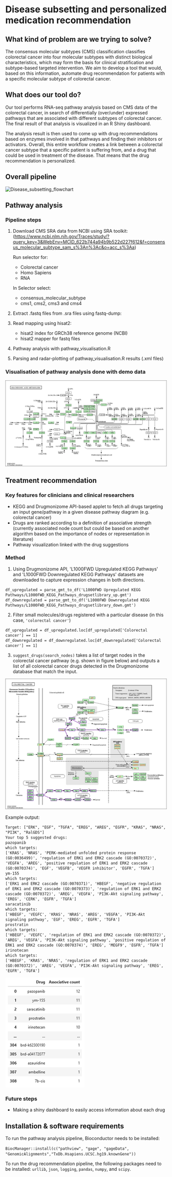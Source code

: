 # Disease subsetting and personalized medication recommendation

## What kind of problem are we trying to solve?
The consensus molecular subtypes (CMS) classification classifies colorectal cancer into four molecular subtypes with distinct biological characteristics, which may form the basis for clinical stratification and subtype-based targeted intervention. We aim to develop a tool that would, based on this information, automate drug recommendation for patients with a specific molecular subtype of colorectal cancer.

## What does our tool do?
Our tool performs RNA-seq pathway analysis based on CMS data of the colorectal cancer, in search of differentially (over/under) expressed pathways that are associated with different subtypes of colorectal cancer. The final result of that analysis is visualized in an R Shiny dashboard.

The analysis result is then used to come up with drug recommendations based on enzymes involved in that pathways and finding their inhibitors or activators. Overall, this entire workflow creates a link between a colorectal cancer subtype that a specific patient is suffering from, and a drug that could be used in treatment of the disease. That means that the drug recommendation is personalized.

## Overall pipeline
![Disease_subsetting_flowchart](https://user-images.githubusercontent.com/82537630/157536530-5d03f842-ca3f-4e15-85df-346d97f5a78d.png)

## Pathway analysis
### Pipeline steps
1. Download CMS SRA data from NCBI using SRA toolkit: (https://www.ncbi.nlm.nih.gov/Traces/study/?query_key=3&WebEnv=MCID_622b744a94b9b522d227f612&f=consensus_molecular_subtype_sam_s%3An%3Ac&o=acc_s%3Aa)

    Run selector for:
    - Colorectal cancer
    - Homo Sapiens
    - RNA

    In Selector select:
    - consensus_molecular_subtype
    - cms1, cms2, cms3 and cms4
2. Extract .fastq files from .sra files using fastq-dump:
3. Read mapping using hisat2:
   - hisat2 index for GRCh38 reference genome (NCBI)
   - hisat2 mapper for fastq files
4. Pathway analysis with pathway_visualisation.R
5. Parsing and radar-plotting of pathway_visualisation.R results (.xml files)

### Visualisation of pathway analysis done with demo data

![target_pathway_figure_example](fig/demo_plot_1.png)

## Treatment recommendation

### Key features for clinicians and clinical researchers

* KEGG and Drugmonizome API-based applet to fetch all drugs targeting an input gene/pathway in a given disease pathway diagram (e.g. colorectal cancer)
* Drugs are ranked according to a definition of associative strength (currently associated node count but could be based on another algorithm based on the importance of nodes or representation in literature)
* Pathway visualization linked with the drug suggestions

### Method
1. Using Drugmonizome API, 'L1000FWD Upregulated KEGG Pathways' and 'L1000FWD Downregulated KEGG Pathways' datasets are downloaded to capture expression changes in both directions.

```
df_upregulated = parse_gmt_to_df('L1000FWD Upregulated KEGG Pathways/L1000FWD_KEGG_Pathways_drugsetlibrary_up.gmt')
df_downregulated = parse_gmt_to_df('L1000FWD Downregulated KEGG Pathways/L1000FWD_KEGG_Pathways_drugsetlibrary_down.gmt')
```
2. Filter small molecules/drugs registered with a particular disease (in this case, `'colorectal cancer'`)

```
df_upregulated = df_upregulated.loc[df_upregulated['Colorectal cancer'] == 1]
df_downregulated = df_downregulated.loc[df_downregulated['Colorectal cancer'] == 1]
```

3. `suggest_drugs(search_nodes)` takes a list of target nodes in the colorectal cancer pathway (e.g. shown in figure below) and outputs a list of all colorectal cancer drugs detected in the Drugmonizome database that match the input.

![overexpression_targets](fig/overexpression_targets.png)

Example output:
```
Target: ["ERK", "EGF", "TGFA", "EREG", "AREG", "EGFR", "KRAS", "NRAS", "PI3K", "RalGDS"]
Your top 5 suggested drugs:
pazopanib
which targets:
['KRAS', 'NRAS', 'PERK-mediated unfolded protein response (GO:0036499)', 'regulation of ERK1 and ERK2 cascade (GO:0070372)', 'VEGFA', 'AREG', 'positive regulation of ERK1 and ERK2 cascade (GO:0070374)', 'EGF', 'VEGFB', 'VEGFR inhibitor', 'EGFR', 'TGFA']
ym-155
which targets:
['ERK1 and ERK2 cascade (GO:0070371)', 'HBEGF', 'negative regulation of ERK1 and ERK2 cascade (GO:0070373)', 'regulation of ERK1 and ERK2 cascade (GO:0070372)', 'AREG', 'VEGFA', 'PI3K-Akt signaling pathway', 'EREG', 'CERK', 'EGFR', 'TGFA']
saracatinib
which targets:
['HBEGF', 'VEGFC', 'KRAS', 'NRAS', 'AREG', 'VEGFA', 'PI3K-Akt signaling pathway', 'EGF', 'EREG', 'EGFR', 'TGFA']
prostratin
which targets:
['HBEGF', 'VEGFC', 'regulation of ERK1 and ERK2 cascade (GO:0070372)', 'AREG', 'VEGFA', 'PI3K-Akt signaling pathway', 'positive regulation of ERK1 and ERK2 cascade (GO:0070374)', 'EREG', 'MEGF9', 'EGFR', 'TGFA']
irinotecan
which targets:
['HBEGF', 'KRAS', 'NRAS', 'regulation of ERK1 and ERK2 cascade (GO:0070372)', 'AREG', 'VEGFA', 'PI3K-Akt signaling pathway', 'EREG', 'EGFR', 'TGFA']
```

![drug_list](fig/drug_list.png)

### Future steps
* Making a shiny dashboard to easily access information about each drug


## Installation & software requirements

To run the pathway analysis pipeline, Bioconductor needs to be installed:

`BiocManager::install(c("pathview", "gage", "gageData", "GenomicAlignments","TxDb.Hsapiens.UCSC.hg19.knownGene"))`

To run the drug recommendation pipeline, the following packages need to be installed: `urllib`, `json`, `logging`, `pandas`, `numpy`, and `scipy`.

